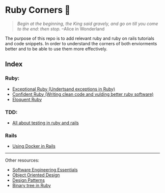 # Ruby Corners 💯

> _Begin at the beginning, the King said gravely, and go on till you come to the end: then stop._
> –Alice in Wonderland

The purpose of this repo is to add relevant ruby and ruby on rails tutorials and code snippets.
In order to understand the corners of both enviorments better and to be able to use them more effectively.

## Index

### Ruby:                                        
- [Exceptional Ruby (Undertsand exceptions in Ruby)](https://github.com/daniel-enqz/ruby-corners-100/tree/master/Ruby/exeptional_ruby)
- [Confident Ruby (Writing clean code and vulding better ruby software)](https://github.com/daniel-enqz/ruby-corners-100/tree/master/Ruby/confident_ruby)
- [Eloquent Ruby](https://github.com/daniel-enqz/ruby-corners-100/tree/master/Ruby/confident_ruby)

### TDD:
- [All about testing in ruby and rails](https://github.com/daniel-enqz/exceptional-ruby/tree/master/TDD)

### Rails
- [Using Docker in Rails](https://github.com/daniel-enqz/ruby-corners-100/tree/master/DOCKER_IN_RAILS%20)
---

Other resources: 
- [Software Engineering Essentials](https://github.com/daniel-enqz/daniel-enqz/tree/main/PROGRAMMING_COURSE💙)
- [Object Oriented Design](https://github.com/daniel-enqz/daniel-enqz/tree/main/PROGRAMMING_COURSE💙/🎉%20OBJECT%20ORIENTED%20DESIGN)
- [Design Patterns](https://github.com/daniel-enqz/daniel-enqz/tree/main/PROGRAMMING_COURSE💙/🎉%20OBJECT%20ORIENTED%20DESIGN/🍀%20DESIGN_PATTERNS)
- [Binary tree in Ruby](https://github.com/daniel-enqz/daniel-enqz/tree/main/PROGRAMMING_COURSE💙/🐬DATA_STRUCTURES/TREES)
